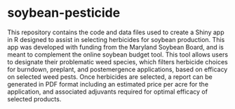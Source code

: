 # soybean-pesticide
This repository contains the code and data files used to create a Shiny app in R designed to assist in selecting herbicides for soybean production. This app was developed with funding from the Maryland Soybean Board, and is meant to complement the online soybean budget tool. This tool allows users to designate their problematic weed species, which filters herbicide choices for burndown, preplant, and postemergence applications, based on efficacy on selected weed pests. Once herbicides are selected, a report can be generated in PDF format including an estimated price per acre for the application, and associated adjuvants required for optimal efficacy of selected products.
